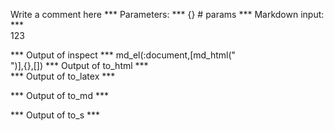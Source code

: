 Write a comment here
*** Parameters: ***
{} # params 
*** Markdown input: ***
<br/>123

*** Output of inspect ***
md_el(:document,[md_html("<br />")],{},[])
*** Output of to_html ***
<br />
*** Output of to_latex ***

*** Output of to_md ***

*** Output of to_s ***

